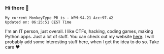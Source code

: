 ### Hi there 👋
<!-- PB START -->
```
My current MonkeyType PB is - WPM:94.21 Acc:97.42
Updated on: 06:25:51 CEST Time
```
<!-- PB END -->
I'm an IT person, just overall. I like CTFs, hacking, coding games, making Python apps. Just a lot of stuff.
You can check out my website [here](https://skill3472.github.io/).
I will probably add some interesting stuff here, when I get the idea to do so. Take care ❤️
